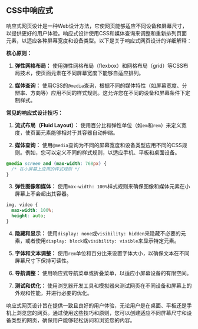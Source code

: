 ## CSS中响应式

响应式网页设计是一种Web设计方法，它使网页能够适应不同设备和屏幕尺寸，以提供更好的用户体验。响应式设计使用CSS和媒体查询来调整和重新排列页面元素，以适应各种屏幕宽度和设备类型。以下是关于响应式网页设计的详细解释：

**核心原则：**
1. **弹性网格布局：** 使用弹性网格布局（flexbox）和网格布局（grid）等CSS布局技术，使页面元素在不同屏幕宽度下能够自适应排列。

2. **媒体查询：** 使用CSS的`@media`查询，根据不同的媒体特性（如屏幕宽度、分辨率、方向等）应用不同的样式规则。这允许您在不同的设备和屏幕条件下定制样式。

**常见的响应式设计技巧：**
1. **流式布局（Fluid Layout）：** 使用百分比和弹性单位（如`em`和`rem`）来定义宽度，使页面元素能够相对于其容器自动伸缩。

2. **媒体查询：** 使用`@media`查询为不同的屏幕宽度和设备类型应用不同的CSS规则。例如，您可以定义不同的样式规则，以适应手机、平板和桌面设备。

```css
@media screen and (max-width: 768px) {
  /* 在小屏幕上应用的样式规则 */
}
```

3. **弹性图像和媒体：** 使用`max-width: 100%`样式规则来确保图像和媒体元素在小屏幕上不会超出其容器。

```css
img, video {
  max-width: 100%;
  height: auto;
}
```

4. **隐藏和显示：** 使用`display: none`或`visibility: hidden`来隐藏不必要的元素，或者使用`display: block`或`visibility: visible`来显示特定元素。

5. **字体和文本调整：** 使用`rem`单位和百分比来设置字体大小，以确保文本在不同屏幕尺寸下保持可读性。

6. **导航调整：** 使用响应式导航菜单或折叠菜单，以适应小屏幕设备的有限空间。

7. **测试和优化：** 使用浏览器开发工具和模拟器来测试网页在不同设备和屏幕上的外观和性能，并进行必要的优化。

响应式网页设计旨在提供一致且良好的用户体验，无论用户是在桌面、平板还是手机上浏览您的网页。通过使用这些技巧和原则，您可以创建适应不同屏幕尺寸和设备类型的网页，确保用户能够轻松访问和浏览您的内容。